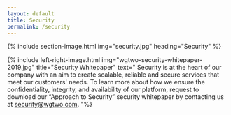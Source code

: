 ```yaml
---
layout: default
title: Security
permalink: /security
---
```


{% include section-image.html img="security.jpg" heading="Security" %}

<p class="landing-text"></p>

{% include left-right-image.html img="wgtwo-security-whitepaper-2019.jpg" title="Security Whitepaper" text="
    Security is at the heart of our company with an aim to create scalable, reliable and secure services that meet our customers' needs. To learn more about how we ensure the confidentiality, integrity, and availability of our platform, request to download our “Approach to Security” security whitepaper by contacting us at <a href='mailto:security@wgwto.com?subject=Approach to Security'>security@wgtwo.com</a>.
    "%} 
